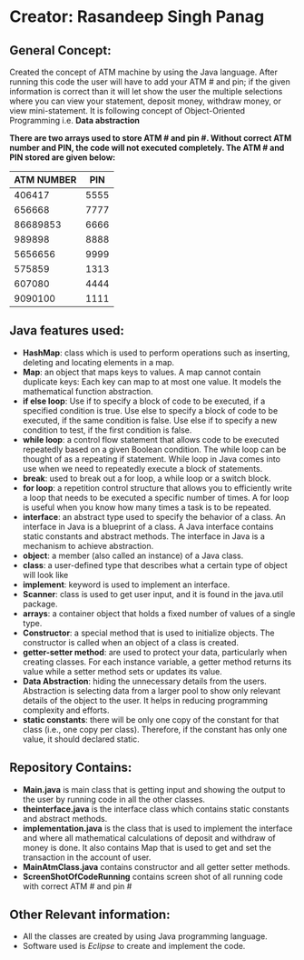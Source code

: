 # Creator: Rasandeep Singh Panag

## General Concept:
Created the concept of ATM machine by using the Java language. After running this code the user will have to add your ATM # and pin; if the given information is correct than it will let show the user the multiple selections where you can view your statement, deposit money, withdraw money, or view mini-statement. It is following concept of Object-Oriented Programming i.e. **Data abstraction**

**There are two arrays used to store ATM # and pin #. Without correct ATM number and PIN, the code will not executed completely. The ATM # and PIN stored are given below:**

| ATM NUMBER | PIN |
| --- | --- |
| 406417 | 5555 |
| 656668 | 7777 |
| 86689853 | 6666 |
| 989898 | 8888 |
| 5656656 | 9999 |
| 575859 | 1313 |
| 607080 | 4444 |
| 9090100 | 1111 |


## Java features used:

- **HashMap**: class which is used to perform operations such as inserting, deleting and locating elements in a map.
- **Map**: an object that maps keys to values. A map cannot contain duplicate keys: Each key can map to at most one value. It models the mathematical function abstraction.  
- **if else loop**: Use if to specify a block of code to be executed, if a specified condition is true. Use else to specify a block of code to be executed, if the same condition is false. Use else if to specify a new condition to test, if the first condition is false.  
- **while loop**: a control flow statement that allows code to be executed repeatedly based on a given Boolean condition. The while loop can be thought of as a repeating if statement. While loop in Java comes into use when we need to repeatedly execute a block of statements.  
- **break**: used to break out a for loop, a while loop or a switch block.  
- **for loop**: a repetition control structure that allows you to efficiently write a loop that needs to be executed a specific number of times. A for loop is useful when you know how many times a task is to be repeated.  
- **interface**: an abstract type used to specify the behavior of a class. An interface in Java is a blueprint of a class. A Java interface contains static constants and abstract methods. The interface in Java is a mechanism to achieve abstraction.
- **object**: a member (also called an instance) of a Java class.  
- **class**: a user-defined type that describes what a certain type of object will look like
- **implement**: keyword is used to implement an interface.  
- **Scanner**: class is used to get user input, and it is found in the java.util package.  
- **arrays**: a container object that holds a fixed number of values of a single type.
- **Constructor**: a special method that is used to initialize objects. The constructor is called when an object of a class is created.  
- **getter-setter method**: are used to protect your data, particularly when creating classes. For each instance variable, a getter method returns its value while a setter method sets or updates its value.  
- **Data Abstraction**: hiding the unnecessary details from the users. Abstraction is selecting data from a larger pool to show only relevant details of the object to the user. It helps in reducing programming complexity and efforts.
- **static constants**: there will be only one copy of the constant for that class (i.e., one copy per class). Therefore, if the constant has only one value, it should declared static.  

## Repository Contains:
- **Main.java** is main class that is getting input and showing the output to the user by running code in all the other classes.
- **theinterface.java** is the interface class which contains static constants and abstract methods.
- **implementation.java** is the class that is used to implement the interface and where all mathematical calculations of deposit and withdraw of money is done. It also contains Map that is used to get and set the transaction in the account of user.
- **MainAtmClass.java** contains constructor and all getter setter methods.
- **ScreenShotOfCodeRunning** contains screen shot of all running code with correct ATM # and pin #

## Other Relevant information:
- All the classes are created by using Java programming language.
- Software used is *Eclipse* to create and implement the code.
